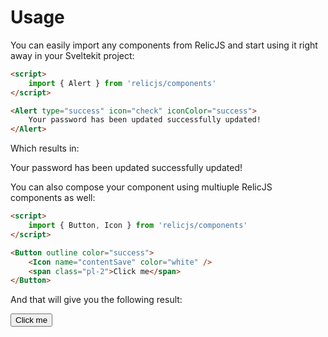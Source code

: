 <script>
    import { Alert, Button, Icon } from '$lib/components'
</script>

<div class="prose">

# Usage

You can easily import any components from RelicJS and start using it right away in your Sveltekit project:

```html
<script>
    import { Alert } from 'relicjs/components'
</script>

<Alert type="success" icon="check" iconColor="success">
    Your password has been updated successfully updated!
</Alert>
```

Which results in:

<Alert type="success" icon="check" iconColor="success">
    Your password has been updated successfully updated!
</Alert>

You can also compose your component using multiuple RelicJS components as well:

```html
<script>
    import { Button, Icon } from 'relicjs/components'
</script>

<Button outline color="success">
    <Icon name="contentSave" color="white" />
    <span class="pl-2">Click me</span>
</Button>
```

And that will give you the following result:

<Button color="success">
    <Icon name="contentSave" color="white" />
    <span class="pl-2">Click me</span>
</Button>

</div>